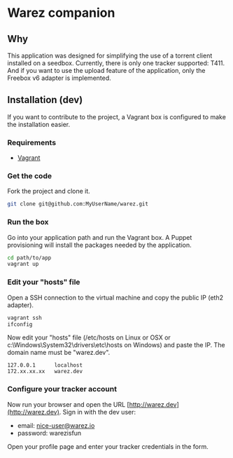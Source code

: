 # Warez companion

## Why

This application was designed for simplifying the use of a torrent client installed on a seedbox.
Currently, there is only one tracker supported: T411. And if you want to use the upload feature of the application,
only the Freebox v6 adapter is implemented.

## Installation (dev)

If you want to contribute to the project, a Vagrant box is configured to make the installation easier.

### Requirements

- [Vagrant](https://www.vagrantup.com)

### Get the code

Fork the project and clone it.

```sh
git clone git@github.com:MyUserName/warez.git
```

### Run the box

Go into your application path and run the Vagrant box. A Puppet provisioning will install the packages needed by
the application.

```sh
cd path/to/app
vagrant up
```

### Edit your "hosts" file

Open a SSH connection to the virtual machine and copy the public IP (eth2 adapter).

```sh
vagrant ssh
ifconfig
```

Now edit your "hosts" file (/etc/hosts on Linux or OSX or c:\Windows\System32\drivers\etc\hosts on Windows) and paste
the IP. The domain name must be "warez.dev".

```
127.0.0.1      localhost
172.xx.xx.xx   warez.dev
```

### Configure your tracker account

Now run your browser and open the URL [http://warez.dev](http://warez.dev). Sign in with the dev user:

- email: nice-user@warez.io
- password: warezisfun

Open your profile page and enter your tracker credentials in the form.  
